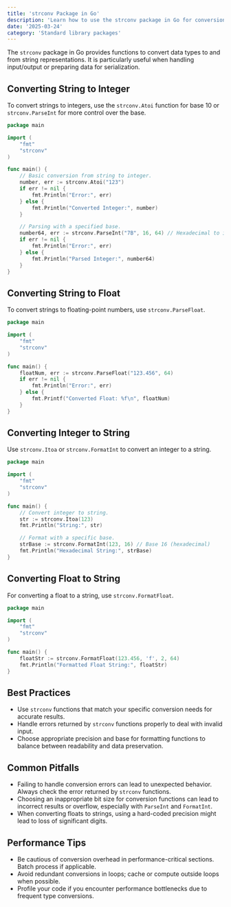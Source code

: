 ```yaml
---
title: 'strconv Package in Go'
description: 'Learn how to use the strconv package in Go for conversions between strings and other types.'
date: '2025-03-24'
category: 'Standard library packages'
---
```


The `strconv` package in Go provides functions to convert data types to and from string representations. It is particularly useful when handling input/output or preparing data for serialization.

## Converting String to Integer

To convert strings to integers, use the `strconv.Atoi` function for base 10 or `strconv.ParseInt` for more control over the base.

```go
package main

import (
	"fmt"
	"strconv"
)

func main() {
	// Basic conversion from string to integer.
	number, err := strconv.Atoi("123")
	if err != nil {
		fmt.Println("Error:", err)
	} else {
		fmt.Println("Converted Integer:", number)
	}

	// Parsing with a specified base.
	number64, err := strconv.ParseInt("7B", 16, 64) // Hexadecimal to int
	if err != nil {
		fmt.Println("Error:", err)
	} else {
		fmt.Println("Parsed Integer:", number64)
	}
}
```

## Converting String to Float

To convert strings to floating-point numbers, use `strconv.ParseFloat`.

```go
package main

import (
	"fmt"
	"strconv"
)

func main() {
	floatNum, err := strconv.ParseFloat("123.456", 64)
	if err != nil {
		fmt.Println("Error:", err)
	} else {
		fmt.Printf("Converted Float: %f\n", floatNum)
	}
}
```

## Converting Integer to String

Use `strconv.Itoa` or `strconv.FormatInt` to convert an integer to a string.

```go
package main

import (
	"fmt"
	"strconv"
)

func main() {
	// Convert integer to string.
	str := strconv.Itoa(123)
	fmt.Println("String:", str)

	// Format with a specific base.
	strBase := strconv.FormatInt(123, 16) // Base 16 (hexadecimal)
	fmt.Println("Hexadecimal String:", strBase)
}
```

## Converting Float to String

For converting a float to a string, use `strconv.FormatFloat`.

```go
package main

import (
	"fmt"
	"strconv"
)

func main() {
	floatStr := strconv.FormatFloat(123.456, 'f', 2, 64)
	fmt.Println("Formatted Float String:", floatStr)
}
```

## Best Practices

- Use `strconv` functions that match your specific conversion needs for accurate results.
- Handle errors returned by `strconv` functions properly to deal with invalid input.
- Choose appropriate precision and base for formatting functions to balance between readability and data preservation.

## Common Pitfalls

- Failing to handle conversion errors can lead to unexpected behavior. Always check the error returned by `strconv` functions.
- Choosing an inappropriate bit size for conversion functions can lead to incorrect results or overflow, especially with `ParseInt` and `FormatInt`.
- When converting floats to strings, using a hard-coded precision might lead to loss of significant digits.

## Performance Tips

- Be cautious of conversion overhead in performance-critical sections. Batch process if applicable.
- Avoid redundant conversions in loops; cache or compute outside loops when possible.
- Profile your code if you encounter performance bottlenecks due to frequent type conversions.